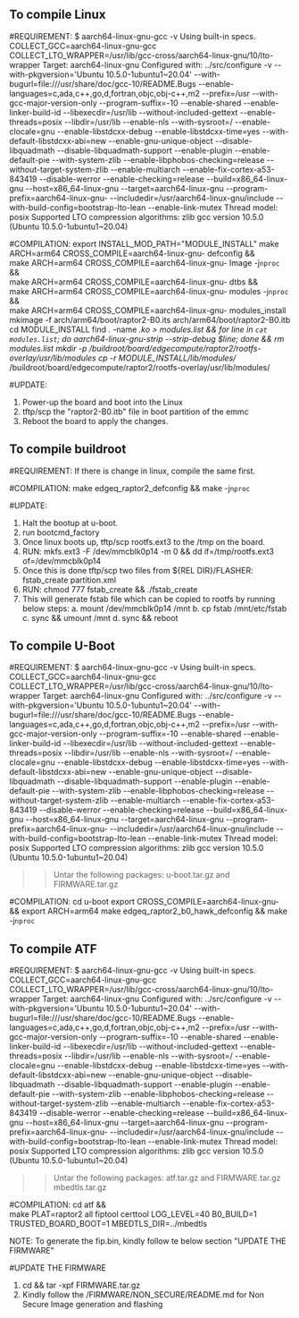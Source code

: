 ## To compile Linux

#REQUIREMENT:
$ aarch64-linux-gnu-gcc -v
Using built-in specs.
COLLECT_GCC=aarch64-linux-gnu-gcc
COLLECT_LTO_WRAPPER=/usr/lib/gcc-cross/aarch64-linux-gnu/10/lto-wrapper
Target: aarch64-linux-gnu
Configured with: ../src/configure -v --with-pkgversion='Ubuntu 10.5.0-1ubuntu1~20.04' --with-bugurl=file:///usr/share/doc/gcc-10/README.Bugs --enable-languages=c,ada,c++,go,d,fortran,objc,obj-c++,m2 --prefix=/usr --with-gcc-major-version-only --program-suffix=-10 --enable-shared --enable-linker-build-id --libexecdir=/usr/lib --without-included-gettext --enable-threads=posix --libdir=/usr/lib --enable-nls --with-sysroot=/ --enable-clocale=gnu --enable-libstdcxx-debug --enable-libstdcxx-time=yes --with-default-libstdcxx-abi=new --enable-gnu-unique-object --disable-libquadmath --disable-libquadmath-support --enable-plugin --enable-default-pie --with-system-zlib --enable-libphobos-checking=release --without-target-system-zlib --enable-multiarch --enable-fix-cortex-a53-843419 --disable-werror --enable-checking=release --build=x86_64-linux-gnu --host=x86_64-linux-gnu --target=aarch64-linux-gnu --program-prefix=aarch64-linux-gnu- --includedir=/usr/aarch64-linux-gnu/include --with-build-config=bootstrap-lto-lean --enable-link-mutex
Thread model: posix
Supported LTO compression algorithms: zlib
gcc version 10.5.0 (Ubuntu 10.5.0-1ubuntu1~20.04)

#COMPILATION:
export INSTALL_MOD_PATH="MODULE_INSTALL"
make ARCH=arm64 CROSS_COMPILE=aarch64-linux-gnu- defconfig && \
	make ARCH=arm64 CROSS_COMPILE=aarch64-linux-gnu- Image -j`nproc` && \
	make ARCH=arm64 CROSS_COMPILE=aarch64-linux-gnu- dtbs && \
	make ARCH=arm64 CROSS_COMPILE=aarch64-linux-gnu- modules -j`nproc` && \
	make ARCH=arm64 CROSS_COMPILE=aarch64-linux-gnu- modules_install
mkimage -f arch/arm64/boot/raptor2-B0.its arch/arm64/boot/raptor2-B0.itb
cd MODULE_INSTALL
find . -name *.ko > modules.list && for line in `cat modules.list`; do aarch64-linux-gnu-strip --strip-debug $line; done && rm modules.list
mkdir -p <path-to-buildroot>/buildroot/board/edgecompute/raptor2/rootfs-overlay/usr/lib/modules
cp -r MODULE_INSTALL/lib/modules/* <path-to-buildroot>/buildroot/board/edgecompute/raptor2/rootfs-overlay/usr/lib/modules/

#UPDATE:
1. Power-up the board and boot into the Linux
2. tftp/scp the "raptor2-B0.itb" file in boot partition of the emmc
3. Reboot the board to apply the changes.



## To compile buildroot

#REQUIREMENT:
If there is change in linux, compile the same first.

#COMPILATION:
make edgeq_raptor2_defconfig && make -j`nproc`

#UPDATE:
1. Halt the bootup at u-boot.
2. run bootcmd_factory
3. Once linux boots up, tftp/scp rootfs.ext3 to the /tmp on the board.
4. RUN: mkfs.ext3 -F /dev/mmcblk0p14 -m 0 && dd if=/tmp/rootfs.ext3 of=/dev/mmcblk0p14
5. Once this is done tftp/scp two files from ${REL DIR}/FLASHER: fstab_create partition.xml
6. RUN: chmod 777 fstab_create && ./fstab_create
7. This will generate fstab file which can be copied to rootfs by running below steps:
	a. mount /dev/mmcblk0p14 /mnt
	b. cp fstab /mnt/etc/fstab
	c. sync && umount /mnt
	d. sync && reboot


## To compile U-Boot

#REQUIREMENT:
$ aarch64-linux-gnu-gcc -v
Using built-in specs.
COLLECT_GCC=aarch64-linux-gnu-gcc
COLLECT_LTO_WRAPPER=/usr/lib/gcc-cross/aarch64-linux-gnu/10/lto-wrapper
Target: aarch64-linux-gnu
Configured with: ../src/configure -v --with-pkgversion='Ubuntu 10.5.0-1ubuntu1~20.04' --with-bugurl=file:///usr/share/doc/gcc-10/README.Bugs --enable-languages=c,ada,c++,go,d,fortran,objc,obj-c++,m2 --prefix=/usr --with-gcc-major-version-only --program-suffix=-10 --enable-shared --enable-linker-build-id --libexecdir=/usr/lib --without-included-gettext --enable-threads=posix --libdir=/usr/lib --enable-nls --with-sysroot=/ --enable-clocale=gnu --enable-libstdcxx-debug --enable-libstdcxx-time=yes --with-default-libstdcxx-abi=new --enable-gnu-unique-object --disable-libquadmath --disable-libquadmath-support --enable-plugin --enable-default-pie --with-system-zlib --enable-libphobos-checking=release --without-target-system-zlib --enable-multiarch --enable-fix-cortex-a53-843419 --disable-werror --enable-checking=release --build=x86_64-linux-gnu --host=x86_64-linux-gnu --target=aarch64-linux-gnu --program-prefix=aarch64-linux-gnu- --includedir=/usr/aarch64-linux-gnu/include --with-build-config=bootstrap-lto-lean --enable-link-mutex
Thread model: posix
Supported LTO compression algorithms: zlib
gcc version 10.5.0 (Ubuntu 10.5.0-1ubuntu1~20.04)

>> Untar the following packages:
u-boot.tar.gz and FIRMWARE.tar.gz

#COMPILATION:
cd u-boot
export CROSS_COMPILE=aarch64-linux-gnu- && export ARCH=arm64
make edgeq_raptor2_b0_hawk_defconfig && make -j`nproc`



## To compile ATF

#REQUIREMENT:
$ aarch64-linux-gnu-gcc -v
Using built-in specs.
COLLECT_GCC=aarch64-linux-gnu-gcc
COLLECT_LTO_WRAPPER=/usr/lib/gcc-cross/aarch64-linux-gnu/10/lto-wrapper
Target: aarch64-linux-gnu
Configured with: ../src/configure -v --with-pkgversion='Ubuntu 10.5.0-1ubuntu1~20.04' --with-bugurl=file:///usr/share/doc/gcc-10/README.Bugs --enable-languages=c,ada,c++,go,d,fortran,objc,obj-c++,m2 --prefix=/usr --with-gcc-major-version-only --program-suffix=-10 --enable-shared --enable-linker-build-id --libexecdir=/usr/lib --without-included-gettext --enable-threads=posix --libdir=/usr/lib --enable-nls --with-sysroot=/ --enable-clocale=gnu --enable-libstdcxx-debug --enable-libstdcxx-time=yes --with-default-libstdcxx-abi=new --enable-gnu-unique-object --disable-libquadmath --disable-libquadmath-support --enable-plugin --enable-default-pie --with-system-zlib --enable-libphobos-checking=release --without-target-system-zlib --enable-multiarch --enable-fix-cortex-a53-843419 --disable-werror --enable-checking=release --build=x86_64-linux-gnu --host=x86_64-linux-gnu --target=aarch64-linux-gnu --program-prefix=aarch64-linux-gnu- --includedir=/usr/aarch64-linux-gnu/include --with-build-config=bootstrap-lto-lean --enable-link-mutex
Thread model: posix
Supported LTO compression algorithms: zlib
gcc version 10.5.0 (Ubuntu 10.5.0-1ubuntu1~20.04)

>> Untar the following packages:
atf.tar.gz and FIRMWARE.tar.gz mbedtls.tar.gz

#COMPILATION:
cd atf && \
make PLAT=raptor2 all fiptool certtool LOG_LEVEL=40 B0_BUILD=1 \
	TRUSTED_BOARD_BOOT=1  MBEDTLS_DIR=../mbedtls

NOTE: To generate the fip.bin, kindly follow te below section "UPDATE THE FIRMWARE"

#UPDATE THE FIRMWARE
1. cd <SRC DIRECTORY> && tar -xpf FIRMWARE.tar.gz
2. Kindly follow the <SRC DIRECTORY>/FIRMWARE/NON_SECURE/README.md for Non Secure Image generation and flashing

